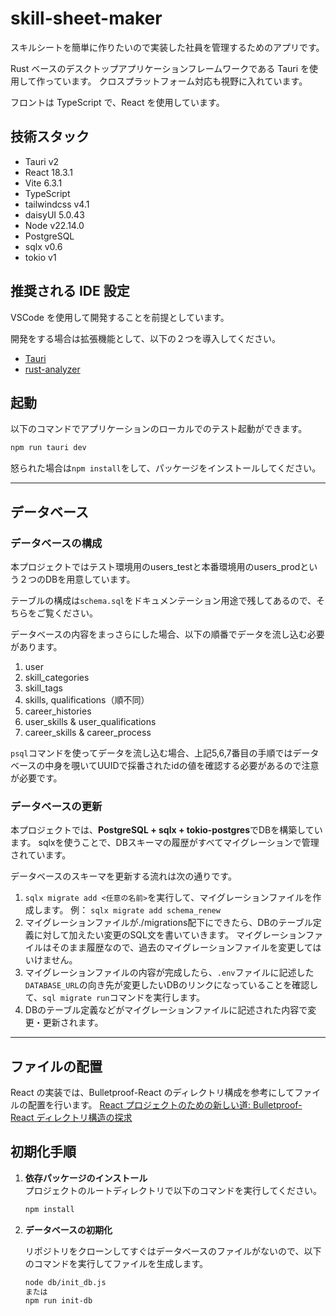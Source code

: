 # skill-sheet-maker

スキルシートを簡単に作りたいので実装した社員を管理するためのアプリです。

Rust ベースのデスクトップアプリケーションフレームワークである Tauri を使用して作っています。
クロスプラットフォーム対応も視野に入れています。

フロントは TypeScript で、React を使用しています。

## 技術スタック

- Tauri v2
- React 18.3.1
- Vite 6.3.1
- TypeScript
- tailwindcss v4.1
- daisyUI 5.0.43
- Node v22.14.0
- PostgreSQL
- sqlx v0.6
- tokio v1

## 推奨される IDE 設定

VSCode を使用して開発することを前提としています。

開発をする場合は拡張機能として、以下の２つを導入してください。

- [Tauri](https://marketplace.visualstudio.com/items?itemName=tauri-apps.tauri-vscode)
- [rust-analyzer](https://marketplace.visualstudio.com/items?itemName=rust-lang.rust-analyzer)

## 起動

以下のコマンドでアプリケーションのローカルでのテスト起動ができます。

```bash
npm run tauri dev
```

怒られた場合は`npm install`をして、パッケージをインストールしてください。

---

## データベース

### データベースの構成

本プロジェクトではテスト環境用のusers_testと本番環境用のusers_prodという２つのDBを用意しています。

テーブルの構成は`schema.sql`をドキュメンテーション用途で残してあるので、そちらをご覧ください。

データベースの内容をまっさらにした場合、以下の順番でデータを流し込む必要があります。

1. user
2. skill_categories
3. skill_tags
4. skills, qualifications（順不同）
5. career_histories
6. user_skills & user_qualifications
7. career_skills & career_process

`psql`コマンドを使ってデータを流し込む場合、上記5,6,7番目の手順ではデータベースの中身を覗いてUUIDで採番されたidの値を確認する必要があるので注意が必要です。

### データベースの更新

本プロジェクトでは、**PostgreSQL + sqlx + tokio-postgres**でDBを構築しています。
sqlxを使うことで、DBスキーマの履歴がすべてマイグレーションで管理されています。

データベースのスキーマを更新する流れは次の通りです。

1. `sqlx migrate add <任意の名前>`を実行して、マイグレーションファイルを作成します。
   例： `sqlx migrate add schema_renew`
2. マイグレーションファイルが./migrations配下にできたら、DBのテーブル定義に対して加えたい変更のSQL文を書いていきます。
   マイグレーションファイルはそのまま履歴なので、過去のマイグレーションファイルを変更してはいけません。
3. マイグレーションファイルの内容が完成したら、`.env`ファイルに記述した`DATABASE_URL`の向き先が変更したいDBのリンクになっていることを確認して、`sql migrate run`コマンドを実行します。
4. DBのテーブル定義などがマイグレーションファイルに記述された内容で変更・更新されます。

---

## ファイルの配置

React の実装では、Bulletproof-React のディレクトリ構成を参考にしてファイルの配置を行います。
[React プロジェクトのための新しい道: Bulletproof-React ディレクトリ構造の探求](https://qiita.com/konta74315/items/c91c3b6876cef70bf853)

## 初期化手順

1. **依存パッケージのインストール**  
   プロジェクトのルートディレクトリで以下のコマンドを実行してください。

   ```bash
   npm install
   ```

2. **データベースの初期化**

   リポジトリをクローンしてすぐはデータベースのファイルがないので、以下のコマンドを実行してファイルを生成します。

   ```bash
   node db/init_db.js
   または
   npm run init-db
   ```
